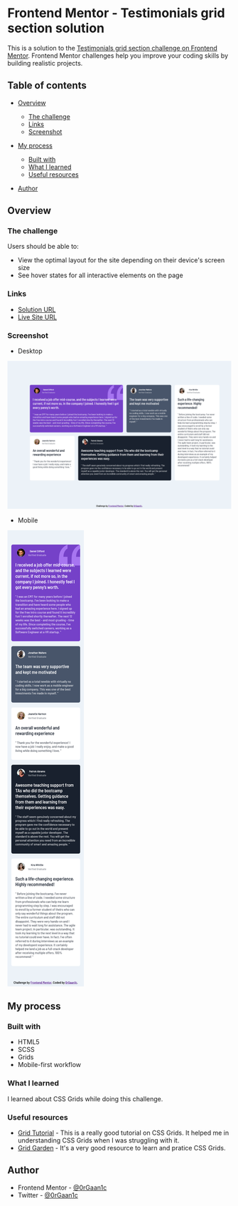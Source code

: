 # Frontend Mentor - Testimonials grid section solution

This is a solution to the [Testimonials grid section challenge on Frontend Mentor](https://www.frontendmentor.io/challenges/testimonials-grid-section-Nnw6J7Un7). Frontend Mentor challenges help you improve your coding skills by building realistic projects.

## Table of contents

- [Overview](#overview)
  - [The challenge](#the-challenge)
  - [Links](#links)
  - [Screenshot](#screenshot)
- [My process](#my-process)

  - [Built with](#built-with)
  - [What I learned](#what-i-learned)
  - [Useful resources](#useful-resources)

- [Author](#author)

## Overview

### The challenge

Users should be able to:

- View the optimal layout for the site depending on their device's screen size
- See hover states for all interactive elements on the page

### Links

- [Solution URL](https://github.com/0rGaan1c/FrontEndMentor_Challenges/tree/main/testimonials-grid-section)
- [Live Site URL](https://testimonials-grid-section-organic1.netlify.app/)

### Screenshot

- Desktop

![Desktop Screnshot](./desktop.png)

- Mobile

![mobile screenshot](./mobile.png)

## My process

### Built with

- HTML5
- SCSS
- Grids
- Mobile-first workflow

### What I learned

I learned about CSS Grids while doing this challenge.

### Useful resources

- [Grid Tutorial](https://www.youtube.com/watch?v=68O6eOGAGqA&t=662s) - This is a really good tutorial on CSS Grids. It helped me in understanding CSS Grids when I was struggling with it.
- [Grid Garden](https://cssgridgarden.com/) - It's a very good resource to learn and pratice CSS Grids.

## Author

- Frontend Mentor - [@0rGaan1c](https://www.frontendmentor.io/profile/organic-042)
- Twitter - [@0rGaan1c](https://www.twitter.com/0rGaan1c)
